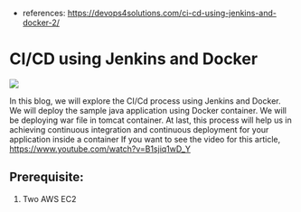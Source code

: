 - references: https://devops4solutions.com/ci-cd-using-jenkins-and-docker-2/

# CI/CD using Jenkins and Docker

<img src="https://devops4solutions.com/wp-content/uploads/2020/09/CI-CD-using-Jenkins-and-Docker.png" />

In this blog, we will explore the CI/Cd process using Jenkins and Docker. We will deploy the sample java application using Docker container. We will be deploying war file in tomcat container. At last, this process will help us in achieving continuous integration and continuous deployment for your application inside a container
If you want to see the video for this article, https://www.youtube.com/watch?v=B1sjiq1wD_Y

## Prerequisite:
1. Two AWS EC2